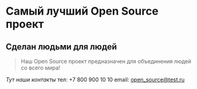 # Самый лучший Open Source проект

## Сделан людьми для людей

> Наш Open Source проект предназначен для объединения людей со всего мира!

_Тут наши контакты_
тел: +7 800 900 10 10
email: open_source@test.ru